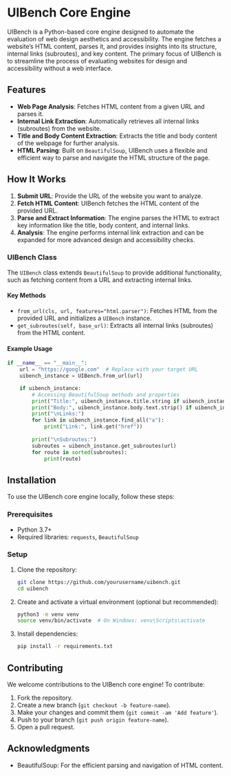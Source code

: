 # UIBench Core Engine

UIBench is a Python-based core engine designed to automate the evaluation of web design aesthetics and accessibility. The engine fetches a website’s HTML content, parses it, and provides insights into its structure, internal links (subroutes), and key content. The primary focus of UIBench is to streamline the process of evaluating websites for design and accessibility without a web interface.

## Features

- **Web Page Analysis**: Fetches HTML content from a given URL and parses it.
- **Internal Link Extraction**: Automatically retrieves all internal links (subroutes) from the website.
- **Title and Body Content Extraction**: Extracts the title and body content of the webpage for further analysis.
- **HTML Parsing**: Built on `BeautifulSoup`, UIBench uses a flexible and efficient way to parse and navigate the HTML structure of the page.

## How It Works

1. **Submit URL**: Provide the URL of the website you want to analyze.
2. **Fetch HTML Content**: UIBench fetches the HTML content of the provided URL.
3. **Parse and Extract Information**: The engine parses the HTML to extract key information like the title, body content, and internal links.
4. **Analysis**: The engine performs internal link extraction and can be expanded for more advanced design and accessibility checks.

### UIBench Class

The `UIBench` class extends `BeautifulSoup` to provide additional functionality, such as fetching content from a URL and extracting internal links.

#### Key Methods

- `from_url(cls, url, features="html.parser")`: Fetches HTML from the provided URL and initializes a `UIBench` instance.
- `get_subroutes(self, base_url)`: Extracts all internal links (subroutes) from the HTML content.

#### Example Usage

```python
if __name__ == "__main__":
    url = "https://google.com"  # Replace with your target URL
    uibench_instance = UIBench.from_url(url)

    if uibench_instance:
        # Accessing BeautifulSoup methods and properties
        print("Title:", uibench_instance.title.string if uibench_instance.title else "No title found")
        print("Body:", uibench_instance.body.text.strip() if uibench_instance.body else "No body content")
        print("\nLinks:")
        for link in uibench_instance.find_all("a"):
            print("Link:", link.get("href"))
        
        print("\nSubroutes:")
        subroutes = uibench_instance.get_subroutes(url)
        for route in sorted(subroutes):
            print(route)
```

## Installation

To use the UIBench core engine locally, follow these steps:

### Prerequisites

- Python 3.7+
- Required libraries: `requests`, `BeautifulSoup`

### Setup

1. Clone the repository:

   ```bash
   git clone https://github.com/yourusername/uibench.git
   cd uibench
   ```

2. Create and activate a virtual environment (optional but recommended):

   ```bash
   python3 -m venv venv
   source venv/bin/activate  # On Windows: venv\Scripts\activate
   ```

3. Install dependencies:

   ```bash
   pip install -r requirements.txt
   ```

## Contributing

We welcome contributions to the UIBench core engine! To contribute:

1. Fork the repository.
2. Create a new branch (`git checkout -b feature-name`).
3. Make your changes and commit them (`git commit -am 'Add feature'`).
4. Push to your branch (`git push origin feature-name`).
5. Open a pull request.

## Acknowledgments

- BeautifulSoup: For the efficient parsing and navigation of HTML content.
